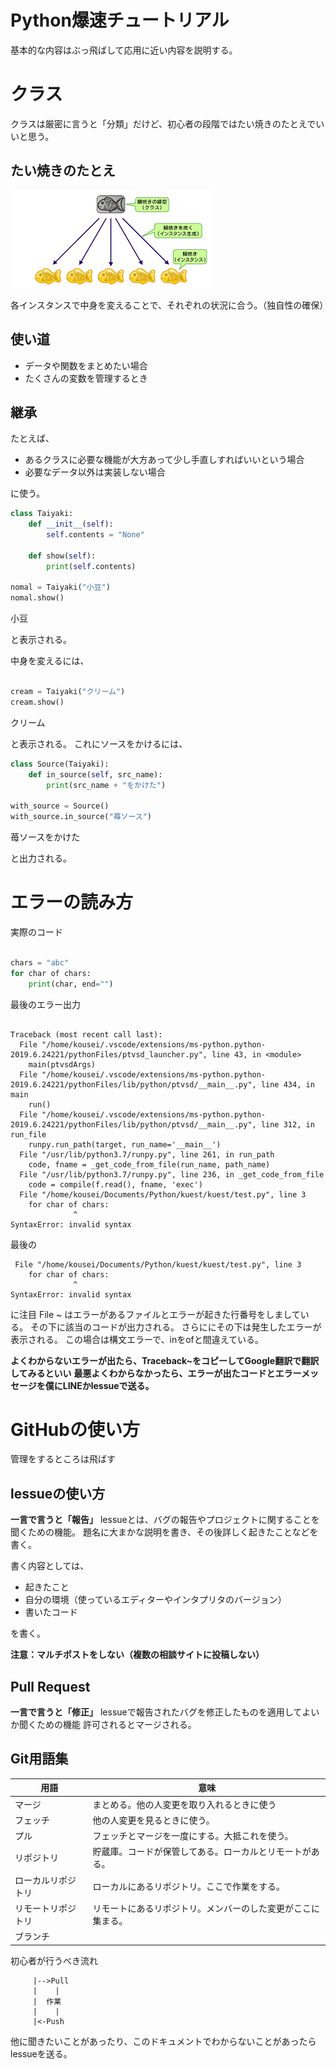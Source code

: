 # Python爆速チュートリアル
基本的な内容はぶっ飛ばして応用に近い内容を説明する。

# クラス
クラスは厳密に言うと「分類」だけど、初心者の段階ではたい焼きのたとえでいいと思う。

## たい焼きのたとえ

![説明のための写真](pictures/index.png)

各インスタンスで中身を変えることで、それぞれの状況に合う。（独自性の確保）

## 使い道

- データや関数をまとめたい場合
- たくさんの変数を管理するとき

## 継承

たとえば、

- あるクラスに必要な機能が大方あって少し手直しすればいいという場合
- 必要なデータ以外は実装しない場合

に使う。

```py
class Taiyaki:
    def __init__(self):
        self.contents = "None"

    def show(self):
        print(self.contents)

nomal = Taiyaki("小豆")
nomal.show()
```
小豆  

と表示される。

中身を変えるには、
```py

cream = Taiyaki("クリーム")
cream.show()
```
クリーム  

と表示される。
これにソースをかけるには、

```py
class Source(Taiyaki):
    def in_source(self, src_name):
        print(src_name + "をかけた")

with_source = Source()
with_source.in_source("苺ソース")
```
苺ソースをかけた

と出力される。

# エラーの読み方

実際のコード
```py

chars = "abc"
for char of chars:
    print(char, end="")

```
最後のエラー出力
```

Traceback (most recent call last):
  File "/home/kousei/.vscode/extensions/ms-python.python-2019.6.24221/pythonFiles/ptvsd_launcher.py", line 43, in <module>
    main(ptvsdArgs)
  File "/home/kousei/.vscode/extensions/ms-python.python-2019.6.24221/pythonFiles/lib/python/ptvsd/__main__.py", line 434, in main
    run()
  File "/home/kousei/.vscode/extensions/ms-python.python-2019.6.24221/pythonFiles/lib/python/ptvsd/__main__.py", line 312, in run_file
    runpy.run_path(target, run_name='__main__')
  File "/usr/lib/python3.7/runpy.py", line 261, in run_path
    code, fname = _get_code_from_file(run_name, path_name)
  File "/usr/lib/python3.7/runpy.py", line 236, in _get_code_from_file
    code = compile(f.read(), fname, 'exec')
  File "/home/kousei/Documents/Python/kuest/kuest/test.py", line 3
    for char of chars:
              ^
SyntaxError: invalid syntax
```
最後の
```
 File "/home/kousei/Documents/Python/kuest/kuest/test.py", line 3
    for char of chars:
              ^
SyntaxError: invalid syntax
```
に注目
File ~
はエラーがあるファイルとエラーが起きた行番号をしましている。
その下に該当のコードが出力される。
さらににその下は発生したエラーが表示される。
この場合は構文エラーで、inをofと間違えている。

**よくわからないエラーが出たら、Traceback~をコピーしてGoogle翻訳で翻訳してみるといい**
**最悪よくわからなかったら、エラーが出たコードとエラーメッセージを僕にLINEかlessueで送る。**

# GitHubの使い方

管理をするところは飛ばす

## lessueの使い方

**一言で言うと「報告」**
lessueとは、バグの報告やプロジェクトに関することを聞くための機能。
題名に大まかな説明を書き、その後詳しく起きたことなどを書く。

書く内容としては、

- 起きたこと
- 自分の環境（使っているエディターやインタプリタのバージョン）
- 書いたコード

を書く。

**注意：マルチポストをしない（複数の相談サイトに投稿しない）**

## Pull Request

**一言で言うと「修正」**
lessueで報告されたバグを修正したものを適用してよいか聞くための機能
許可されるとマージされる。

## Git用語集

| 用語 | 意味 |
| ----| ---- |
|マージ| まとめる。他の人変更を取り入れるときに使う|
|フェッチ|他の人変更を見るときに使う。|
|プル|フェッチとマージを一度にする。大抵これを使う。|
|リポジトリ|貯蔵庫。コードが保管してある。ローカルとリモートがある。|
|ローカルリポジトリ|ローカルにあるリポジトリ。ここで作業をする。|
|リモートリポジトリ|リモートにあるリポジトリ。メンバーのした変更がここに集まる。|
|ブランチ|

初心者が行うべき流れ
```
     |-->Pull
     |    |
     |  作業
     |    |
     |<-Push
```
他に聞きたいことがあったり、このドキュメントでわからないことがあったらlessueを送る。